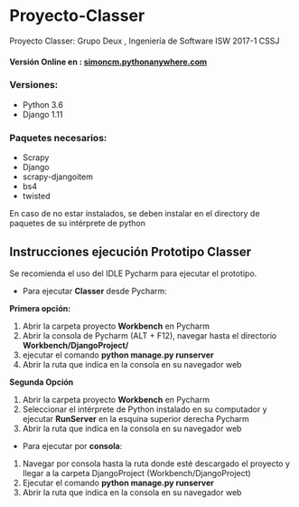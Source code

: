 # Proyecto-Classer
Proyecto Classer: Grupo Deux , Ingeniería de Software ISW 2017-1 CSSJ

#### Versión Online en : [simoncm.pythonanywhere.com](http://simoncm.pythonanywhere.com/)

### Versiones:

* Python 3.6
* Django 1.11

### Paquetes necesarios:

* Scrapy
* Django
* scrapy-djangoitem
* bs4
* twisted

En caso de no estar instalados, se deben instalar en el directory de paquetes de su intérprete de python

## Instrucciones ejecución Prototipo Classer

Se recomienda el uso del IDLE Pycharm para ejecutar el prototipo.

* Para ejecutar **Classer** desde Pycharm:

**Primera opción:**

1. Abrir la carpeta proyecto **Workbench** en Pycharm
2. Abrir la consola de Pycharm (ALT + F12), navegar  hasta el directorio **Workbench/DjangoProject/**
3. ejecutar el comando **python manage.py runserver**
4. Abrir la ruta que indica en la consola en su navegador web

**Segunda Opción**
1. Abrir la carpeta proyecto **Workbench** en Pycharm
2. Seleccionar el intérprete de Python instalado en su computador y ejecutar **RunServer** en la esquina superior derecha
Pycharm
3. Abrir la ruta que indica en la consola en su navegador web


* Para ejecutar por **consola**:
1. Navegar por consola hasta la ruta donde esté descargado el proyecto y llegar a la carpeta DjangoProject
(Workbench/DjangoProject)
2. Ejecutar el comando **python manage.py runserver**
3. Abrir la ruta que indica en la consola en su navegador web
